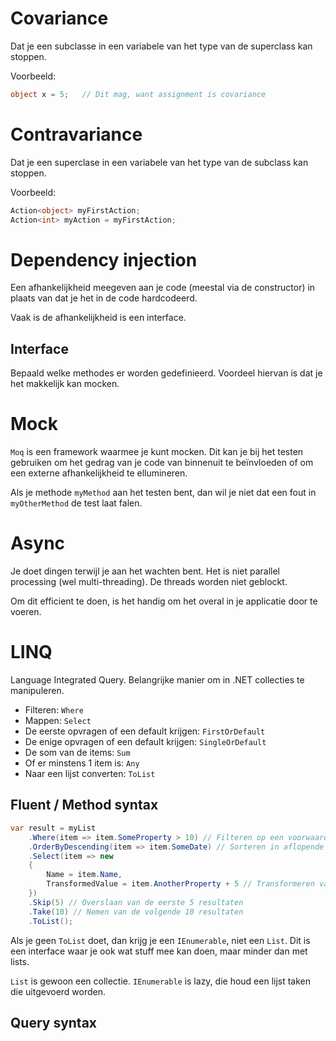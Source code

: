 # Covariance
Dat je een subclasse in een variabele van het type van de superclass kan stoppen.

Voorbeeld:
```cs
object x = 5;   // Dit mag, want assignment is covariance
```

# Contravariance
Dat je een superclase in een variabele van het type van de subclass kan stoppen.

Voorbeeld:
```cs
Action<object> myFirstAction;
Action<int> myAction = myFirstAction;
```

# Dependency injection
Een afhankelijkheid meegeven aan je code (meestal via de constructor) in plaats van dat je het in de code hardcodeerd.

Vaak is de afhankelijkheid is een interface.

## Interface
Bepaald welke methodes er worden gedefinieerd. Voordeel hiervan is dat je het makkelijk kan mocken.

# Mock
`Moq` is een framework waarmee je kunt mocken. Dit kan je bij het testen gebruiken om het gedrag van je code van binnenuit te beïnvloeden of om een externe afhankelijkheid te ellumineren.

Als je methode `myMethod` aan het testen bent, dan wil je niet dat een fout in `myOtherMethod` de test laat falen.

# Async
Je doet dingen terwijl je aan het wachten bent. Het is niet parallel processing (wel multi-threading). De threads worden niet geblockt.

Om dit efficient te doen, is het handig om het overal in je applicatie door te voeren.

# LINQ
Language Integrated Query. Belangrijke manier om in .NET collecties te manipuleren.

- Filteren: `Where`
- Mappen: `Select`
- De eerste opvragen of een default krijgen: `FirstOrDefault`
- De enige opvragen of een default krijgen: `SingleOrDefault`
- De som van de items: `Sum`
- Of er minstens 1 item is: `Any`
- Naar een lijst converten: `ToList`

## Fluent / Method syntax
```cs
var result = myList
    .Where(item => item.SomeProperty > 10) // Filteren op een voorwaarde
    .OrderByDescending(item => item.SomeDate) // Sorteren in aflopende volgorde op basis van een datumveld
    .Select(item => new
    {
        Name = item.Name,
        TransformedValue = item.AnotherProperty + 5 // Transformeren van gegevens
    })
    .Skip(5) // Overslaan van de eerste 5 resultaten
    .Take(10) // Nemen van de volgende 10 resultaten
    .ToList();
```

Als je geen `ToList` doet, dan krijg je een `IEnumerable`, niet een `List`. Dit is een interface waar je ook wat stuff mee kan doen, maar minder dan met lists.

`List` is gewoon een collectie. `IEnumerable` is lazy, die houd een lijst taken die uitgevoerd worden.

## Query syntax
